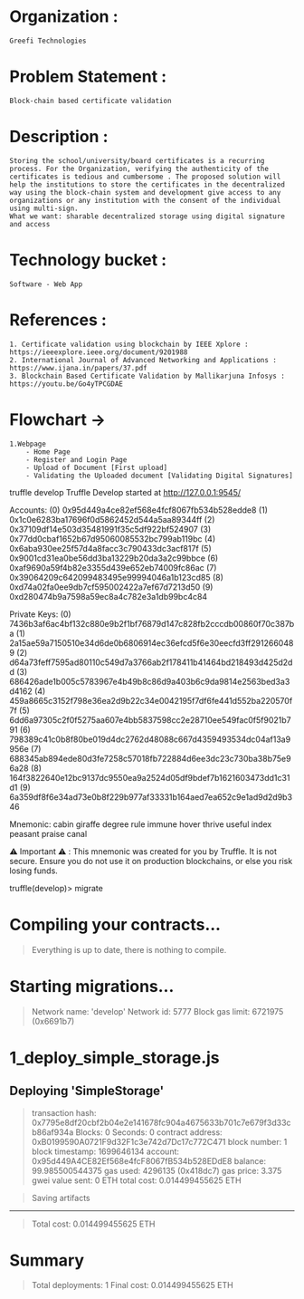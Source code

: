 # Organization : 
    Greefi Technologies
# Problem Statement :  
    Block-chain based certificate validation
# Description : 
    Storing the school/university/board certificates is a recurring process. For the Organization, verifying the authenticity of the  certificates is tedious and cumbersome . The proposed solution will help the institutions to store the certificates in the decentralized way using the block-chain system and development give access to any organizations or any institution with the consent of the individual using multi-sign.
    What we want: sharable decentralized storage using digital signature and access

# Technology bucket : 
    Software - Web App



# References :
    1. Certificate validation using blockchain by IEEE Xplore : https://ieeexplore.ieee.org/document/9201988
    2. International Journal of Advanced Networking and Applications :  https://www.ijana.in/papers/37.pdf
    3. Blockchain Based Certificate Validation by Mallikarjuna Infosys : https://youtu.be/Go4yTPCGDAE





# Flowchart ->
    1.Webpage   
        - Home Page
        - Register and Login Page
        - Upload of Document [First upload]
        - Validating the Uploaded document [Validating Digital Signatures] 
        
 
 
 

truffle develop
Truffle Develop started at http://127.0.0.1:9545/

Accounts:
(0) 0x95d449a4ce82ef568e4fcf8067fb534b528edde8
(1) 0x1c0e6283ba17696f0d5862452d544a5aa89344ff
(2) 0x37109df14e503d35481991f35c5df922bf524907
(3) 0x77dd0cbaf1652b67d95060085532bc799ab119bc
(4) 0x6aba930ee25f57d4a8facc3c790433dc3acf817f
(5) 0x9001cd31ea0be56dd3ba13229b20da3a2c99bbce
(6) 0xaf9690a59f4b82e3355d439e652eb74009fc86ac
(7) 0x39064209c642099483495e99994046a1b123cd85
(8) 0xd74a02fa0ee9db7cf595002422a7ef67d7213d50
(9) 0xd280474b9a7598a59ec8a4c782e3a1db99bc4c84

Private Keys:
(0) 7436b3af6ac4bf132c880e9b2f1bf76879d147c828fb2cccdb00860f70c387ba
(1) 2a15ae59a7150510e34d6de0b6806914ec36efcd5f6e30eecfd3ff2912660489
(2) d64a73feff7595ad80110c549d7a3766ab2f178411b41464bd218493d425d2dd
(3) 686426ade1b005c5783967e4b49b8c86d9a403b6c9da9814e2563bed3a3d4162
(4) 459a8665c3152f798e36ea2d9b22c34e0042195f7df6fe441d552ba220570f7f
(5) 6dd6a97305c2f0f5275aa607e4bb5837598cc2e28710ee549fac0f5f9021b791
(6) 798389c41c0b8f80be019d4dc2762d48088c667d4359493534dc04af13a9956e
(7) 688345ab894ede80d3fe7258c57018fb722884d6ee3dc23c730ba38b75e96a28
(8) 164f3822640e12bc9137dc9550ea9a2524d05df9bdef7b1621603473dd1c31d1
(9) 6a359df8f6e34ad73e0b8f229b977af33331b164aed7ea652c9e1ad9d2d9b346

Mnemonic: cabin giraffe degree rule immune hover thrive useful index peasant praise canal

⚠️  Important ⚠️  : This mnemonic was created for you by Truffle. It is not secure.
Ensure you do not use it on production blockchains, or else you risk losing funds.






truffle(develop)> migrate

Compiling your contracts...
===========================
> Everything is up to date, there is nothing to compile.


Starting migrations...
======================
> Network name:    'develop'
> Network id:      5777
> Block gas limit: 6721975 (0x6691b7)


1_deploy_simple_storage.js
==========================

   Deploying 'SimpleStorage'
   -------------------------
   > transaction hash:    0x7795e8df20cbf2b04e2e141678fc904a4675633b701c7e679f3d33cb86af934a
   > Blocks: 0            Seconds: 0
   > contract address:    0xB0199590A0721F9d32F1c3e742d7Dc17c772C471
   > block number:        1
   > block timestamp:     1699646134
   > account:             0x95d449A4CE82Ef568e4fcF8067fB534b528EDdE8
   > balance:             99.985500544375
   > gas used:            4296135 (0x418dc7)
   > gas price:           3.375 gwei
   > value sent:          0 ETH
   > total cost:          0.014499455625 ETH

   > Saving artifacts
   -------------------------------------
   > Total cost:      0.014499455625 ETH

Summary
=======
> Total deployments:   1
> Final cost:          0.014499455625 ETH


